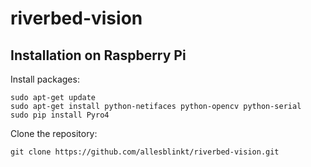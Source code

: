 # riverbed-vision

## Installation on Raspberry Pi

Install packages:

```
sudo apt-get update
sudo apt-get install python-netifaces python-opencv python-serial
sudo pip install Pyro4
```

Clone the repository:

```
git clone https://github.com/allesblinkt/riverbed-vision.git
```
